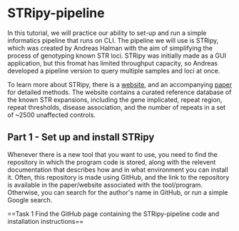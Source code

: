 # STRipy-pipeline
In this tutorial, we will practice our ability to set-up and run a simple informatics pipeline that runs on CLI.
The pipeline we will use is STRipy, which was created by Andreas Halman with the aim of simplifying the process of genotyping known STR loci. STRipy was initially made as a GUI application, but this fromat has limited throughput capacity, so Andreas developed a pipeline version to query multiple samples and loci at once. 

To learn more about STRipy, there is a [website]([url](https://stripy.org/)), and an accompanying [paper]([url](https://onlinelibrary.wiley.com/doi/10.1002/humu.24382)) for detailed methods. The website contains a curated reference database of the known STR expansions, including the gene implicated, repeat region, repeat thresholds, disease association, and the number of repeats in a set of ~2500 unaffected controls.  

## Part 1 - Set up and install STRipy
Whenever there is a new tool that you want to use, you need to find the repository in which the program code is stored, along with the relevent documentation that describes how and in what environment you can install it. Often, this repository is made using GitHub, and the link to the repository is available in the paper/website associated with the tool/program. Otherwise, you can search for the author's name in GitHub, or run a simple Google search. 

  ==Task 1 Find the GitHub page containing the STRipy-pipeline code and installation instructions==

